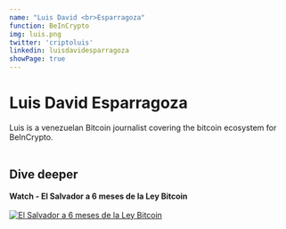 ```yaml
---
name: "Luis David <br>Esparragoza"
function: BeInCrypto
img: luis.png
twitter: 'criptoluis'
linkedin: luisdavidesparragoza
showPage: true
---
```


# Luis David Esparragoza

Luis is a venezuelan Bitcoin journalist covering the bitcoin ecosystem for BeInCrypto.
<br><br>

## Dive deeper


<div class="grid grid-cols-2 gap-5">
<div class="p-3 my-2">

**Watch - El Salvador a 6 meses de la Ley Bitcoin**  <br><br>
[![El Salvador a 6 meses de la Ley Bitcoin](/2022/content/luis1.png)](https://www.youtube.com/watch?v=j2CrlR6eEoE/)
</div>

</div>

<br>


